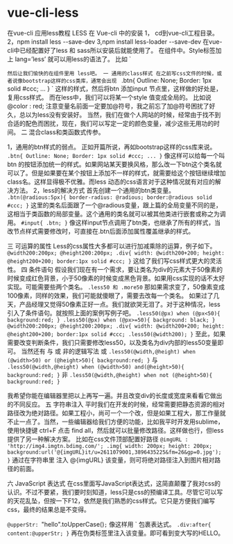 # vue-cli-less
在vue-cli 应用less教程
LESS 在 Vue-cli 中的安装
1， cd到vue-cli工程目录。
2，npm install less --save-dev
3,npm install less-loader --save-dev
在vue-cli中已经配置好了less 和 sass所以安装后就能使用了。
在组件中。Style标签加上 lang=’less’ 就可以用less的语法了。
比如
`
<style type="text/css" lang='less'>
	@color: #4D926F;
	a{
	   color: @color;
	}
</style>
`
然后让我们愉快的在组件里用 less吧。
一 通用的class样式
在之前写css文件的时候，或者说像bootstrap这样的css类库，通常会出现 
`
.btn{
Outline: None;
Border: 1px solid #ccc;
	...
}
`
这样的样式，然后将btn 添加input 节点里，这样做的好处是，复用css样式。
而在less中，我们可以将某一个style 值变成全局的。
比如说 @color : red; 注意变量名前面一定要加@符号，我之前忘了加@符号困扰了好久，总以为less没有安装好。
当然，我们在做个人网站的时候，经常由于找不到合适的配色而困扰，现在，我们可以写定一定的颜色变量，减少这些无用功的时间。
二 混合class和类函数式传参。

1，通用的btn样式的弱点。
 正如开篇所说，再如bootstrap这样的css库来说。
 `
.btn{
Outline: None;
Border: 1px solid #ccc;
	...
}
`
像这样可以给每一个叫 btn 的按钮添加统一的样式。如果网站某天要换风格，那么改一下btn这个类名就可以了。但是如果要在某个按钮上添加不一样的样式，就需要给这个按钮继续增加class名。这样显得极不优雅。而less 动态的css语言对于这种情况就有对应的解决方法。
2，less的解决方式
首先创建一个通用的btn类变量。
`
.btn(@radious:5px){
  border-radius: @radious;
  border:@radious solid #ccc;
}
`
这里的类名后面跟了一个@radious变量，跟上篇的全局变量不同的是，这相当于类函数的局部变量。这个通用的类名就可以被其他类进行嵌套或称之为调用。
`
#input{
  .btn;
}
`
像这样input节点调用了btn类，也继承了所有的样式，当改节点样式需要修改时，可直接在.btn后面添加属性覆盖继承的样式。

三 可运算的属性
Less的css属性大多都可以进行加减乘除的运算，例子如下。
`
@width200:200px;
@height200:200px;
.div{
  width: @width200+200;
  height: @height200+200;
  border:1px solid #ccc;
}
`
这给了我们写css样式更大的灵活性。
四 条件语句
假设我们现在有一个需求，要让类名为div的元素大于50像素的时候变成红色背景，小于50像素的时候变成黑色背景。如果用css实现的话不太好实现。可能需要些两个类名。
`
.less50 和 .more50
`
那如果需求变了，50像素变成100像素，同样的效果，我们可能就傻眼了，需要去改每一个类名。
如果过了几天，产品经理又觉得50像素正好一点。我们就欲哭无泪了。对于这种情况，less引入了条件语句。就按照上面的案例写例子吧。
`
.less50(@px) when (@px<50){
  background:red;
}
.less50(@px) when (@px>=50){
  background: black;
}
@width200:200px;
@height200:200px;
.div{
  width: @width200+200;
  height: @height200+200;
  border:1px solid #ccc;
  .less50(@width200);
}
`
至此，如果需要改变判断条件，我们只需要修改less50，以及类名为div内部的less50变量即可。
当然还有 与 或 非的逻辑写法
或
`
.less50(@width,@height) when (@width>50) or (@height>50){
  background:red;
}
`
与
`
.less50(@width,@height) when (@width>50) and(@height>50){
  background:red;
}
`
非
`
.less50(@width,@height) when not (@height>50){
  background:red;
}
`



我希望你能在编辑器里把以上再写一遍。并且改变div的长度或宽度来看看它做出的不同反应。
五 字符串注入
  平时我们在开发的时候，经常需要把静态资源的相对路径改为绝对路径。如果工程小，尚可一个一个改，但是如果工程大，那工作量就不止一点了。当然，一些编辑器给我们方便的功能，比如我平时开发用sublime，使用快捷键 ctrl+F  点击 find all，然后就可以批量修改路径。这样做也行，但less提供了另一种解决方案。
  比如在css文件顶部配置好路径
  `
@imgURL : 'http://img4.imgtn.bdimg.com/';
.img{
  width: 200px;
  height: 200px;
  background:url('@{imgURL}it/u=2611079001,3896435225&fm=26&gp=0.jpg');
}
`
通过在字符串里 注入 @{imgURL} 该变量，则可将绝对路径注入到图片相对路径的前面。

六 JavaScript 表达式
在css里面写JavaScript表达式，这简直颠覆了我对css的认识。不过不要紧，我们要时刻知道，less只是css的预编译工具。尽管它可以写的天花乱坠，但按一下F12，依然是我们熟悉的css样式。它只是方便我们编写css，最终的结果总是不变得。

`@upperStr: `"hello".toUpperCase()`;`
像这样用 \` 包裹表达式。
`
.div:after{
  content:@upperStr;
}
`
再在伪类标签里注入该变量。即可看到变大写的HELLO。
